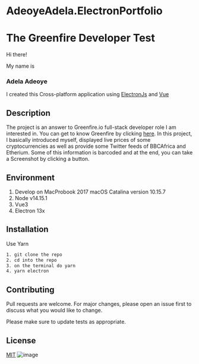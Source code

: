 # AdeoyeAdela.ElectronPortfolio

# The Greenfire Developer Test

Hi there! 

My name is  
### Adela Adeoye

I created this Cross-platform application using [ElectronJs](https://www.electronjs.org/) and [Vue](https://v3.vuejs.org/)

## Description

The project is an answer to Greenfire.io full-stack developer role I am interested in.   You can get to know Greenfire by clicking [here](http://greenfire.io/). In this project, I basically introduced myself, displayed live prices of some cryptocurrencies as well as provide some Twitter feeds of BBCAfrica and Etherium. Some of this information is barcoded and at the end, you can take a Screenshot by clicking a button.


## Environment

1. Develop on MacProbook 2017 macOS Catalina version 10.15.7
2. Node v14.15.1
3. Vue3
4. Electron 13x

## Installation

Use Yarn

```bash
1. git clone the repo
2. cd into the repo
3. on the terminal do yarn
4. yarn electron
```

## Contributing
Pull requests are welcome. For major changes, please open an issue first to discuss what you would like to change.

Please make sure to update tests as appropriate.

## License
[MIT](https://choosealicense.com/licenses/mit/)
![image](https://user-images.githubusercontent.com/15943549/124399332-8ffffc00-dd12-11eb-91c8-0a49f7b40ffc.png)
